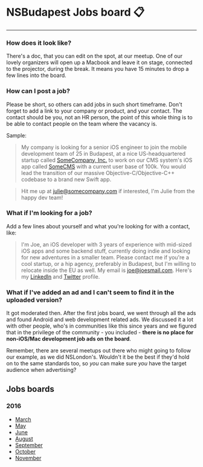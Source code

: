 # NSBudapest Jobs board :clipboard:

----------

### How does it look like?

There's a doc, that you can edit on the spot, at our meetup. One of our lovely organizers will open up a Macbook and leave it on stage, connected to the projector, during the break. It means you have 15 minutes to drop a few lines into the board.

### How can I post a job?

Please be short, so others can add jobs in such short timeframe. Don't forget to add a link to your company or product, and your contact. The contact should be you, not an HR person, the point of this whole thing is to be able to contact people on the team where the vacancy is.

Sample:

> My company is looking for a senior iOS engineer to join the mobile development team of 25 in Budapest, at a nice US-headquartered startup called [SomeCompany, Inc.]() to work on our CMS system's iOS app called [SomeCMS]() with a current user base of 100k. You would lead the transition of our massive Objective-C/Objective-C++ codebase to a brand new Swift app.

> Hit me up at [julie@somecompany.com]() if interested, I'm Julie from the happy dev team!

### What if I'm looking for a job?

Add a few lines about yourself and what you're looking for with a contact, like:

> I'm Joe, an iOS developer with 3 years of experience with mid-sized iOS apps and some backend stuff, currently doing indie and looking for new adventures in a smaller team. Please contact me if you're a cool startup, or a hip agency, preferably in Budapest, but I'm willing to relocate inside the EU as well. My email is [joe@joesmail.com](). Here's my [LinkedIn]() and [Twitter]() profile.

### What if I've added an ad and I can't seem to find it in the uploaded version?

It got moderated then. After the first jobs board, we went through all the ads and found Android and web development related ads. We discussed it a lot with other people, who's in communities like this since years and we figured that in the privilege of the community - you included - **there is no place for non-iOS/Mac development job ads on the board**.

Remember, there are several meetups out there who might going to follow our example, as we did NSLondon's. Wouldn't it be the best if they'd hold on to the same standards too, so _you_ can make sure _you_ have the target audience when advertising?

## Jobs boards

### 2016

- [March](https://github.com/NSBudapest/NSBudapestMeetup/blob/master/Jobs/2016/March.md)
- [May](https://github.com/NSBudapest/NSBudapestMeetup/blob/master/Jobs/2016/May.md)
- [June](https://github.com/NSBudapest/NSBudapestMeetup/blob/master/Jobs/2016/June.md)
- [August](https://github.com/NSBudapest/NSBudapestMeetup/blob/master/Jobs/2016/August.md)
- [September](https://github.com/NSBudapest/NSBudapestMeetup/blob/master/Jobs/2016/September.md)
- [October](https://github.com/NSBudapest/NSBudapestMeetup/blob/master/Jobs/2016/October.md)
- [November](https://github.com/NSBudapest/NSBudapestMeetup/blob/master/Jobs/2016/November.md)
